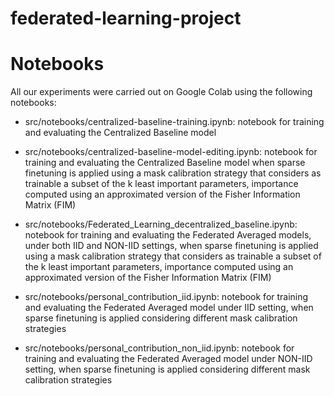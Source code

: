 # federated-learning-project

# Notebooks

All our experiments were carried out on Google Colab using the following notebooks:

- src/notebooks/centralized-baseline-training.ipynb: notebook for training and evaluating the Centralized Baseline model

- src/notebooks/centralized-baseline-model-editing.ipynb: notebook for training and evaluating the Centralized Baseline model when sparse finetuning is applied using a mask calibration strategy that considers as trainable a subset of the k least important parameters, importance computed using an approximated version of the Fisher Information Matrix (FIM)

- src/notebooks/Federated_Learning_decentralized_baseline.ipynb: notebook for training and evaluating the Federated Averaged  models, under both IID and NON-IID settings, when sparse finetuning is applied using a mask calibration strategy that considers as trainable a subset of the k least important parameters, importance computed using an approximated version of the Fisher Information Matrix (FIM)

- src/notebooks/personal_contribution_iid.ipynb: notebook for training and evaluating the Federated Averaged model under IID setting, when sparse finetuning is applied considering different mask calibration strategies 

- src/notebooks/personal_contribution_non_iid.ipynb: notebook for training and evaluating the Federated Averaged model under NON-IID setting, when sparse finetuning is applied considering different mask calibration strategies 
